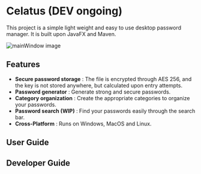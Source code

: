 # Celatus (DEV ongoing)
This project is a simple light weight and easy to use desktop password manager.
It is built upon JavaFX and Maven.

![mainWindow image](https://i.imgur.com/efnfXaS.png)

## Features
- **Secure password storage** : The file is encrypted through AES 256, and the key is not stored anywhere, but calculated upon entry attempts.
- **Password generator** : Generate strong and secure passwords.
- **Category organization** : Create the appropriate categories to organize your passwords.
- **Password search (WIP)** : Find your passwords easily through the search bar.
- **Cross-Platform** : Runs on Windows, MacOS and Linux.

## User Guide


## Developer Guide
